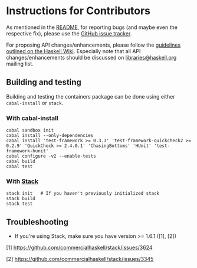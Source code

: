 # Instructions for Contributors

As mentioned in the [README](https://github.com/haskell/containers/blob/master/README.md), for reporting bugs (and maybe even the respective fix), please use the [GitHub issue tracker](https://github.com/haskell/containers/issues).

For proposing API changes/enhancements, please follow the [guidelines outlined on the Haskell Wiki](https://wiki.haskell.org/Library_submissions#Guide_to_proposers). Especially note that all API changes/enhancements should be discussed on libraries@haskell.org mailing list.

## Building and testing

Building and testing the containers package can be done using either `cabal-install` or `stack`.

### With cabal-install

```
cabal sandbox init
cabal install --only-dependencies
cabal install 'test-framework >= 0.3.3' 'test-framework-quickcheck2 >= 0.2.9' 'QuickCheck >= 2.4.0.1' 'ChasingBottoms' 'HUnit' 'test-framework-hunit'
cabal configure -v2 --enable-tests
cabal build
cabal test
```

### With [Stack](https://docs.haskellstack.org/en/stable/README/)

```
stack init   # If you haven't previously initialized stack
stack build
stack test
```

## Troubleshooting

- If you're using Stack, make sure you have version >= 1.6.1 ([1], [2])


[1] https://github.com/commercialhaskell/stack/issues/3624

[2] https://github.com/commercialhaskell/stack/issues/3345
